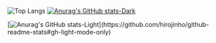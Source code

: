 ![Top Langs](https://github-readme-stats-8qpk-git-main-hirojinhos-projects.vercel.app/api/top-langs/?username=hirojinho&private=true&exclude_repo=github-readme-stats,hirojinho.github.io)
[![Anurag's GitHub stats-Dark](https://github-readme-stats.vercel.app/api?username=hirojinho&private=true&show_icons=true&theme=dark#gh-dark-mode-only)](https://github.com/hirojinho/github-readme-stats#gh-dark-mode-only)

[![Anurag's GitHub stats-Light]([https://github-readme-stats.vercel.app/api?username=hirojinho&show_icons=true&theme=default#gh-light-mode-only](https://github-readme-stats-hirojinhos-projects.vercel.app/))](https://github.com/hirojinho/github-readme-stats#gh-light-mode-only)
